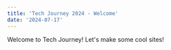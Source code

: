 ```yaml
---
title: 'Tech Journey 2024 - Welcome'
date: '2024-07-17'
---
```


Welcome to Tech Journey! Let's make some cool sites!

